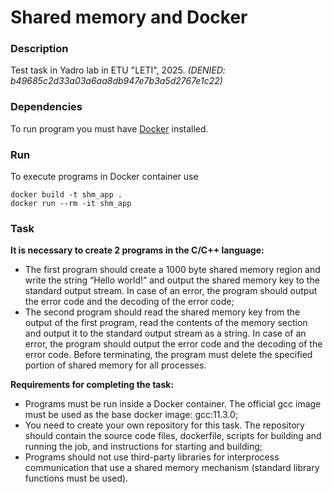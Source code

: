 # Shared memory and Docker

### Description
Test task in Yadro lab in ETU "LETI", 2025.
*(DENIED: b49685c2d33a03a6aa8db947e7b3a5d2767e1c22)*

### Dependencies
To run program you must have [Docker](https://docs.docker.com/engine/install/ubuntu/) installed.

### Run
To execute programs in Docker container use
```
docker build -t shm_app .
docker run --rm -it shm_app
```


### Task

**It is necessary to create 2 programs in the C/C++ language:**
- The first program should create a 1000 byte shared memory region and write the string “Hello world!” and
output the shared memory key to the standard output stream. In case of an error, the program should output the error code and the decoding of the error code;
- The second program should read the shared memory key from the output of the first program, read the contents of the memory section and output it to the
standard output stream as a string. In case of an error, the program should output the error code and the decoding of the error code.
Before terminating, the program must delete the specified portion of shared memory for all processes.
 
**Requirements for completing the task:**
- Programs must be run inside a Docker container. The official gcc image must be used as the base docker image: gcc:11.3.0;
- You need to create your own repository for this task. The repository should contain the source code files, dockerfile, scripts for building and running the job, and instructions for starting and building;
- Programs should not use third-party libraries for interprocess communication that use a shared memory mechanism (standard library functions must be used).

